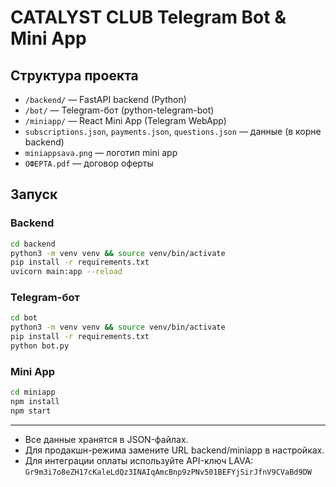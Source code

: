 # CATALYST CLUB Telegram Bot & Mini App

## Структура проекта

- `/backend/` — FastAPI backend (Python)
- `/bot/` — Telegram-бот (python-telegram-bot)
- `/miniapp/` — React Mini App (Telegram WebApp)
- `subscriptions.json`, `payments.json`, `questions.json` — данные (в корне backend)
- `miniappsava.png` — логотип mini app
- `ОФЕРТА.pdf` — договор оферты

## Запуск

### Backend
```bash
cd backend
python3 -m venv venv && source venv/bin/activate
pip install -r requirements.txt
uvicorn main:app --reload
```

### Telegram-бот
```bash
cd bot
python3 -m venv venv && source venv/bin/activate
pip install -r requirements.txt
python bot.py
```

### Mini App
```bash
cd miniapp
npm install
npm start
```

---

- Все данные хранятся в JSON-файлах.
- Для продакшн-режима замените URL backend/miniapp в настройках.
- Для интеграции оплаты используйте API-ключ LAVA: `Gr9m3i7o8eZH17cKaleLdQz3INAIqAmcBnp9zPNv501BEFYjSirJfnV9CVaBd9DW`

